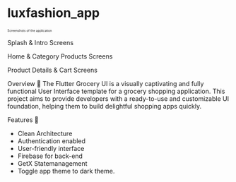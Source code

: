 # luxfashion_app 

<span style="font-size:0.5em;">Screenshots of the application</span>

   

Splash & Intro Screens

Home & Category Products Screens

Product Details & Cart Screens

Overview 📙
The Flutter Grocery UI is a visually captivating and fully functional User Interface template for a grocery shopping application. This project aims to provide developers with a ready-to-use and customizable UI foundation, helping them to build delightful shopping apps quickly.


Features 🌟
- Clean Architecture  
- Authentication enabled
- User-friendly interface
- Firebase for back-end
- GetX Statemanagement
- Toggle app theme to dark theme.


 
